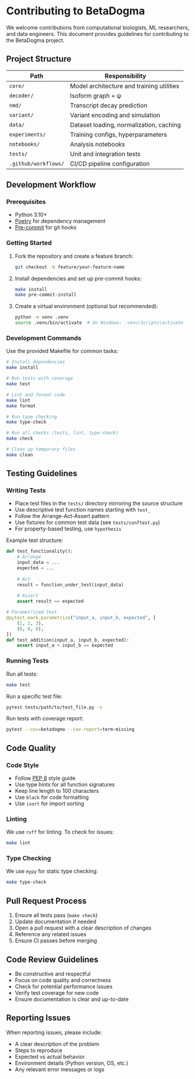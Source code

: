# Contributing to BetaDogma

We welcome contributions from computational biologists, ML researchers, and data engineers. This document provides guidelines for contributing to the BetaDogma project.

## Project Structure

| Path | Responsibility |
|------|----------------|
| `core/` | Model architecture and training utilities |
| `decoder/` | Isoform graph + ψ |
| `nmd/` | Transcript decay prediction |
| `variant/` | Variant encoding and simulation |
| `data/` | Dataset loading, normalization, caching |
| `experiments/` | Training configs, hyperparameters |
| `notebooks/` | Analysis notebooks |
| `tests/` | Unit and integration tests |
| `.github/workflows/` | CI/CD pipeline configuration |

## Development Workflow

### Prerequisites

- Python 3.10+
- [Poetry](https://python-poetry.org/) for dependency management
- [Pre-commit](https://pre-commit.com/) for git hooks

### Getting Started

1. Fork the repository and create a feature branch:
   ```bash
   git checkout -b feature/your-feature-name
   ```

2. Install dependencies and set up pre-commit hooks:
   ```bash
   make install
   make pre-commit-install
   ```

3. Create a virtual environment (optional but recommended):
   ```bash
   python -m venv .venv
   source .venv/bin/activate  # On Windows: .venv\Scripts\activate
   ```

### Development Commands

Use the provided Makefile for common tasks:

```bash
# Install dependencies
make install

# Run tests with coverage
make test

# Lint and format code
make lint
make format

# Run type checking
make type-check

# Run all checks (tests, lint, type-check)
make check

# Clean up temporary files
make clean
```

## Testing Guidelines

### Writing Tests

- Place test files in the `tests/` directory mirroring the source structure
- Use descriptive test function names starting with `test_`
- Follow the Arrange-Act-Assert pattern
- Use fixtures for common test data (see `tests/conftest.py`)
- For property-based testing, use `hypothesis`

Example test structure:
```python
def test_functionality():
    # Arrange
    input_data = ...
    expected = ...
    
    # Act
    result = function_under_test(input_data)
    
    # Assert
    assert result == expected

# Parametrized test
@pytest.mark.parametrize("input_a, input_b, expected", [
    (1, 2, 3),
    (0, 0, 0),
])
def test_addition(input_a, input_b, expected):
    assert input_a + input_b == expected
```

### Running Tests

Run all tests:
```bash
make test
```

Run a specific test file:
```bash
pytest tests/path/to/test_file.py -v
```

Run tests with coverage report:
```bash
pytest --cov=betadogma --cov-report=term-missing
```

## Code Quality

### Code Style

- Follow [PEP 8](https://peps.python.org/pep-0008/) style guide
- Use type hints for all function signatures
- Keep line length to 100 characters
- Use `black` for code formatting
- Use `isort` for import sorting

### Linting

We use `ruff` for linting. To check for issues:
```bash
make lint
```

### Type Checking

We use `mypy` for static type checking:
```bash
make type-check
```

## Pull Request Process

1. Ensure all tests pass (`make check`)
2. Update documentation if needed
3. Open a pull request with a clear description of changes
4. Reference any related issues
5. Ensure CI passes before merging

## Code Review Guidelines

- Be constructive and respectful
- Focus on code quality and correctness
- Check for potential performance issues
- Verify test coverage for new code
- Ensure documentation is clear and up-to-date

## Reporting Issues

When reporting issues, please include:
- A clear description of the problem
- Steps to reproduce
- Expected vs actual behavior
- Environment details (Python version, OS, etc.)
- Any relevant error messages or logs
